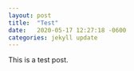 ```yaml
---
layout: post
title:  "Test"
date:   2020-05-17 12:27:18 -0600
categories: jekyll update
---
```

This is a test post.
